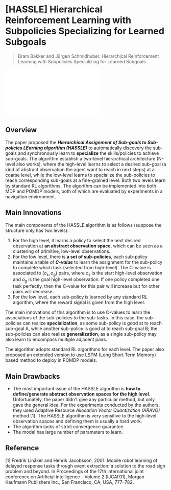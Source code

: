 # [HASSLE] Hierarchical Reinforcement Learning with Subpolicies Specializing for Learned Subgoals

> Bram Bakker and Jürgen Schmidhuber. Hierarchical Reinforcement Learning with Subpolicies Specializing for Learned Subgoals. 

![Hierarchical Reinforcement Learning with Subpolicies Specializing for Learned Subgoals](./6-HASSLE.md)

## Overview

The paper proposed the ***Hierarchical Assignment of Sub-goals to Sub-policies LEarning algorithm (HASSLE)*** to automatically discovery the sub-goals and synchronously learn to **specialize** the skills/policies to achieve sub-goals. The algorithm establish a two-level hierarchical architecture (N-level also works), where the high-level learns to select a desired sub-goal (a kind of abstract observation the agent want to reach in next steps) at a coarse level, while the low-level learns to specialize the sub-policies to reach corresponding sub-goals at a fine-grained level. Both two levels learn by standard RL algorithms. The algorithm can be implemented into both MDP and POMDP models, both of which are evaluated by experiments in a navigation environment.

## Main Innovations

The main components of the HASSLE algorithm is as follows (suppose the structure only has two levels):

1. For the high level, it learns a policy to select the next desired observation at **an abstract observation space**, which can be seen as a clustering of primitive, low-level observations.
2. For the low level, there is **a set of sub-policies**, each sub-policy maintains a table of ***C-value*** to learn the assignment for the sub-policy to complete which task (selected from high-level). The C-value is associated to $(o_s,o_g)$ pairs, where $o_s$  is the start high-level observation and $o_g$  is the goal high-level observation. If one policy completed one task perfectly, then the C-value for this pair will increase but for other pairs will decrease.
3. For the low level, each sub-policy is learned by any standard RL algorithm, where the reward signal is given from the high level.

The main innovations of this algorithm is to use C-values to learn the associations of the sub-policies to the sub-tasks. In this case, the sub-policies can realize **specialization**, as some sub-policy is good at to reach sub-goal A, while another sub-policy is good at to reach sub-goal B; the sub-policies can also realize **generalization**, as a single sub-policy may also learn to encompass multiple adjacent pairs.

The algorithm adopts standard RL algorithms for each level. The paper also proposed an extended version to use LSTM (Long Short Term Memory) based method to deploy in POMDP models.

## Main Drawbacks

* The most important issue of the HASSLE algorithm is **how to define/generate abstract observation spaces for the high level**. Unfortunately, the paper didn't give any particular method, but only gave the general idea. For the experiments conducted by the authors, they used Adaptive Resource *Allocation Vector Quantization (ARAVQ)* method [1]. The HASSLE algorithm is very sensitive to the high-level observation spaces and defining them is usually a hard work.
* The algorithm lacks of strict convergence guarantee.
* The model has large number of parameters to learn.

## Reference

[1] Fredrik Linåker and Henrik Jacobsson. 2001. Mobile robot learning of delayed response tasks through event extraction: a solution to the road sign problem and beyond. In Proceedings of the 17th international joint conference on Artificial intelligence - Volume 2 (IJCAI’01), Morgan Kaufmann Publishers Inc., San Francisco, CA, USA, 777–782.
